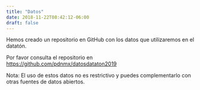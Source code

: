 ```yaml
---
title: "Datos"
date: 2018-11-22T08:42:12-06:00
draft: false
---
```


Hemos creado un repositorio en GitHub con los datos que utilizaremos en el datatón.

Por favor consulta el repositorio en https://github.com/pdnmx/datosdataton2019

Nota: El uso de estos datos no es restrictivo y puedes complementarlo con otras fuentes de datos abiertos.
